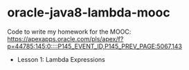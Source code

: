 # oracle-java8-lambda-mooc

Code to write my homework for the MOOC:
https://apexapps.oracle.com/pls/apex/f?p=44785:145:0::::P145_EVENT_ID,P145_PREV_PAGE:5067,143

* Lesson 1: Lambda Expressions